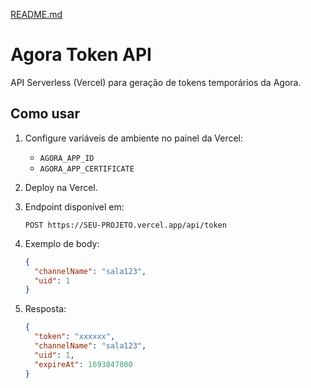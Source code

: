 [README.md](https://github.com/user-attachments/files/22143102/README.md)
# Agora Token API

API Serverless (Vercel) para geração de tokens temporários da Agora.

## Como usar

1. Configure variáveis de ambiente no painel da Vercel:
   - `AGORA_APP_ID`
   - `AGORA_APP_CERTIFICATE`

2. Deploy na Vercel.

3. Endpoint disponível em:
   ```
   POST https://SEU-PROJETO.vercel.app/api/token
   ```

4. Exemplo de body:
   ```json
   {
     "channelName": "sala123",
     "uid": 1
   }
   ```

5. Resposta:
   ```json
   {
     "token": "xxxxxx",
     "channelName": "sala123",
     "uid": 1,
     "expireAt": 1693847000
   }
   ```
